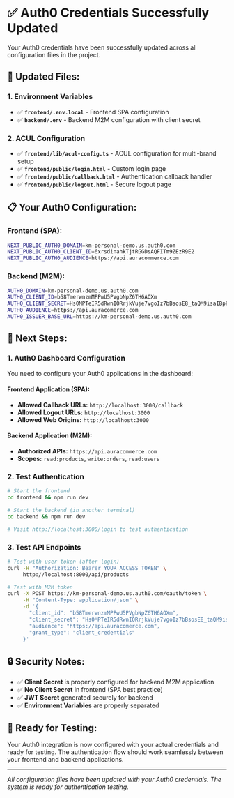 # ✅ Auth0 Credentials Successfully Updated

Your Auth0 credentials have been successfully updated across all configuration files in the project.

## 🔧 **Updated Files:**

### **1. Environment Variables**
- ✅ **`frontend/.env.local`** - Frontend SPA configuration
- ✅ **`backend/.env`** - Backend M2M configuration with client secret

### **2. ACUL Configuration**
- ✅ **`frontend/lib/acul-config.ts`** - ACUL configuration for multi-brand setup
- ✅ **`frontend/public/login.html`** - Custom login page
- ✅ **`frontend/public/callback.html`** - Authentication callback handler
- ✅ **`frontend/public/logout.html`** - Secure logout page

## 📋 **Your Auth0 Configuration:**

### **Frontend (SPA):**
```bash
NEXT_PUBLIC_AUTH0_DOMAIN=km-personal-demo.us.auth0.com
NEXT_PUBLIC_AUTH0_CLIENT_ID=6xrsdinahkTjtRGGDsAQFITm9ZEzR9E2
NEXT_PUBLIC_AUTH0_AUDIENCE=https://api.auracommerce.com
```

### **Backend (M2M):**
```bash
AUTH0_DOMAIN=km-personal-demo.us.auth0.com
AUTH0_CLIENT_ID=b58TmerwnzmMPPwU5PVgbNpZ6TH6AOXm
AUTH0_CLIENT_SECRET=Hs0MPTeIR5dRwnIORrjkVuje7vgoIz7bBsosE8_taQM9isaIBpPk0I6WeNOTYo_8
AUTH0_AUDIENCE=https://api.auracomerce.com
AUTH0_ISSUER_BASE_URL=https://km-personal-demo.us.auth0.com
```

## 🎯 **Next Steps:**

### **1. Auth0 Dashboard Configuration**
You need to configure your Auth0 applications in the dashboard:

#### **Frontend Application (SPA):**
- **Allowed Callback URLs:** `http://localhost:3000/callback`
- **Allowed Logout URLs:** `http://localhost:3000`
- **Allowed Web Origins:** `http://localhost:3000`

#### **Backend Application (M2M):**
- **Authorized APIs:** `https://api.auracommerce.com`
- **Scopes:** `read:products`, `write:orders`, `read:users`

### **2. Test Authentication**
```bash
# Start the frontend
cd frontend && npm run dev

# Start the backend (in another terminal)
cd backend && npm run dev

# Visit http://localhost:3000/login to test authentication
```

### **3. Test API Endpoints**
```bash
# Test with user token (after login)
curl -H "Authorization: Bearer YOUR_ACCESS_TOKEN" \
     http://localhost:8000/api/products

# Test with M2M token
curl -X POST https://km-personal-demo.us.auth0.com/oauth/token \
     -H "Content-Type: application/json" \
     -d '{
       "client_id": "b58TmerwnzmMPPwU5PVgbNpZ6TH6AOXm",
       "client_secret": "Hs0MPTeIR5dRwnIORrjkVuje7vgoIz7bBsosE8_taQM9isaIBpPk0I6WeNOTYo_8",
       "audience": "https://api.auracomerce.com",
       "grant_type": "client_credentials"
     }'
```

## 🔒 **Security Notes:**

- ✅ **Client Secret** is properly configured for backend M2M application
- ✅ **No Client Secret** in frontend (SPA best practice)
- ✅ **JWT Secret** generated securely for backend
- ✅ **Environment Variables** are properly separated

## 🚀 **Ready for Testing:**

Your Auth0 integration is now configured with your actual credentials and ready for testing. The authentication flow should work seamlessly between your frontend and backend applications.

---

*All configuration files have been updated with your Auth0 credentials. The system is ready for authentication testing.*

